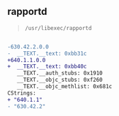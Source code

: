 ## rapportd

> `/usr/libexec/rapportd`

```diff

-630.42.2.0.0
-  __TEXT.__text: 0xbb31c
+640.1.1.0.0
+  __TEXT.__text: 0xbb40c
   __TEXT.__auth_stubs: 0x1910
   __TEXT.__objc_stubs: 0xf260
   __TEXT.__objc_methlist: 0x681c
CStrings:
+ "640.1.1"
- "630.42.2"

```
